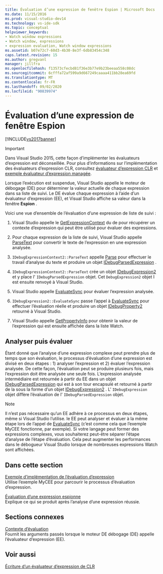 ```yaml
---
title: Évaluation d’une expression de fenêtre Espion | Microsoft Docs
ms.date: 11/15/2016
ms.prod: visual-studio-dev14
ms.technology: vs-ide-sdk
ms.topic: conceptual
helpviewer_keywords:
- Watch window expressions
- Watch window, expressions
- expression evaluation, Watch window expressions
ms.assetid: b07e72c7-60d3-4b30-8e3f-6db83454c348
caps.latest.revision: 15
ms.author: gregvanl
manager: jillfra
ms.openlocfilehash: f13573cfecbd81f36e3b77e9b23beeaa558c08dc
ms.sourcegitcommit: 6cfffa72af599a9d667249caaaa411bb28ea69fd
ms.translationtype: MT
ms.contentlocale: fr-FR
ms.lasthandoff: 09/02/2020
ms.locfileid: "90839974"
---
```

# <a name="evaluating-a-watch-window-expression"></a>Évaluation d’une expression de fenêtre Espion
[!INCLUDE[vs2017banner](../../includes/vs2017banner.md)]

> [!IMPORTANT]
> Dans Visual Studio 2015, cette façon d’implémenter les évaluateurs d’expression est déconseillée. Pour plus d’informations sur l’implémentation des évaluateurs d’expression CLR, consultez [évaluateur d’expression CLR](https://github.com/Microsoft/ConcordExtensibilitySamples/wiki/CLR-Expression-Evaluators) et [exemple évaluateur d’expression managée](https://github.com/Microsoft/ConcordExtensibilitySamples/wiki/Managed-Expression-Evaluator-Sample).  
  
 Lorsque l’exécution est suspendue, Visual Studio appelle le moteur de débogage (DE) pour déterminer la valeur actuelle de chaque expression dans sa liste de suivi. Le DE évalue chaque expression à l’aide d’un évaluateur d’expression (EE), et Visual Studio affiche sa valeur dans la fenêtre **Espion** .  
  
 Voici une vue d’ensemble de l’évaluation d’une expression de liste de suivi :  
  
1. Visual Studio appelle le [GetExpressionContext](../../extensibility/debugger/reference/idebugstackframe2-getexpressioncontext.md) du de pour récupérer un contexte d’expression qui peut être utilisé pour évaluer des expressions.  
  
2. Pour chaque expression de la liste de suivi, Visual Studio appelle [ParseText](../../extensibility/debugger/reference/idebugexpressioncontext2-parsetext.md) pour convertir le texte de l’expression en une expression analysée.  
  
3. `IDebugExpressionContext2::ParseText` appelle [Parse](../../extensibility/debugger/reference/idebugexpressionevaluator-parse.md) pour effectuer le travail d’analyse du texte et produire un objet [IDebugParsedExpression](../../extensibility/debugger/reference/idebugparsedexpression.md) .  
  
4. `IDebugExpressionContext2::ParseText` crée un objet [IDebugExpression2](../../extensibility/debugger/reference/idebugexpression2.md) et y place l' `IDebugParsedExpression` objet. Cet `DebugExpression2` objet I est ensuite renvoyé à Visual Studio.  
  
5. Visual Studio appelle [EvaluateSync](../../extensibility/debugger/reference/idebugexpression2-evaluatesync.md) pour évaluer l’expression analysée.  
  
6. `IDebugExpression2::EvaluateSync` passe l’appel à [EvaluateSync](../../extensibility/debugger/reference/idebugparsedexpression-evaluatesync.md) pour effectuer l’évaluation réelle et produire un objet [IDebugProperty2](../../extensibility/debugger/reference/idebugproperty2.md) retourné à Visual Studio.  
  
7. Visual Studio appelle [GetPropertyInfo](../../extensibility/debugger/reference/idebugproperty2-getpropertyinfo.md) pour obtenir la valeur de l’expression qui est ensuite affichée dans la liste Watch.  
  
## <a name="parse-then-evaluate"></a>Analyser puis évaluer  
 Étant donné que l’analyse d’une expression complexe peut prendre plus de temps que son évaluation, le processus d’évaluation d’une expression est divisé en deux étapes : 1) analyser l’expression et 2) évaluer l’expression analysée. De cette façon, l’évaluation peut se produire plusieurs fois, mais l’expression doit être analysée une seule fois. L’expression analysée intermédiaire est retournée à partir du EE dans un objet [IDebugParsedExpression](../../extensibility/debugger/reference/idebugparsedexpression.md) qui est à son tour encapsulé et retourné à partir de la sous la forme d’un objet [IDebugExpression2](../../extensibility/debugger/reference/idebugexpression2.md) . L' `IDebugExpression` objet diffère l’évaluation de l' `IDebugParsedExpression` objet.  
  
> [!NOTE]
> Il n’est pas nécessaire qu’un EE adhère à ce processus en deux étapes, même si Visual Studio l’utilise. le EE peut analyser et évaluer à la même étape lors de l’appel de [EvaluateSync](../../extensibility/debugger/reference/idebugparsedexpression-evaluatesync.md) (c’est comme cela que l’exemple MyCEE fonctionne, par exemple). Si votre langage peut former des expressions complexes, vous souhaiterez peut-être séparer l’étape d’analyse de l’étape d’évaluation. Cela peut augmenter les performances dans le débogueur Visual Studio lorsque de nombreuses expressions Watch sont affichées.  
  
## <a name="in-this-section"></a>Dans cette section  
 [Exemple d’implémentation de l’évaluation d’expression](../../extensibility/debugger/sample-implementation-of-expression-evaluation.md)  
 Utilise l’exemple MyCEE pour parcourir le processus d’évaluation d’expression.  
  
 [Évaluation d’une expression espionne](../../extensibility/debugger/evaluating-a-watch-expression.md)  
 Explique ce qui se produit après l’analyse d’une expression réussie.  
  
## <a name="related-sections"></a>Sections connexes  
 [Contexte d’évaluation](../../extensibility/debugger/evaluation-context.md)  
 Fournit les arguments passés lorsque le moteur DE débogage (DE) appelle l’évaluateur d’expression (EE).  
  
## <a name="see-also"></a>Voir aussi  
 [Écriture d’un évaluateur d’expression de CLR](../../extensibility/debugger/writing-a-common-language-runtime-expression-evaluator.md)
